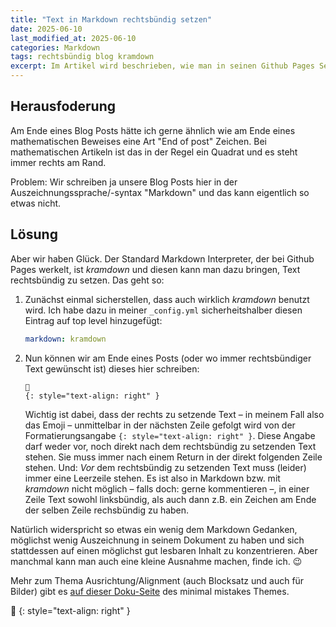 ```yaml
---
title: "Text in Markdown rechtsbündig setzen"
date: 2025-06-10
last_modified_at: 2025-06-10
categories: Markdown
tags: rechtsbündig blog kramdown
excerpt: Im Artikel wird beschrieben, wie man in seinen Github Pages Seiten Text rechtsbündig setzen kann.
---
```


## Herausfoderung
Am Ende eines Blog Posts hätte ich gerne ähnlich wie am Ende eines mathematischen Beweises eine Art "End of post" Zeichen. Bei mathematischen Artikeln ist das in der Regel ein Quadrat und es steht immer rechts am Rand.

Problem: Wir schreiben ja unsere Blog Posts hier in der Auszeichnungssprache/-syntax "Markdown" und das kann eigentlich so etwas nicht.

## Lösung
Aber wir haben Glück. Der Standard Markdown Interpreter, der bei Github Pages werkelt, ist _kramdown_ und diesen kann man dazu bringen, Text rechtsbündig zu setzen. Das geht so:

1. Zunächst einmal sicherstellen, dass auch wirklich _kramdown_ benutzt wird. Ich habe dazu in meiner `_config.yml` sicherheitshalber diesen Eintrag auf top level hinzugefügt:
   ```yaml
   markdown: kramdown
   ```
2. Nun können wir am Ende eines Posts (oder wo immer rechtsbündiger Text gewünscht ist) dieses hier schreiben:
   ```
   🔲
   {: style="text-align: right" }   
   ```
   Wichtig ist dabei, dass der rechts zu setzende Text – in meinem Fall also das Emoji – unmittelbar in der nächsten Zeile gefolgt wird von der Formatierungsangabe `{: style="text-align: right" }`.
   Diese Angabe darf weder vor, noch direkt nach dem rechtsbündig zu setzenden Text stehen. Sie muss immer nach einem Return in der direkt folgenden Zeile stehen.
   Und: _Vor_ dem rechtsbündig zu setzenden Text muss (leider) immer eine Leerzeile stehen.
   Es ist also in Markdown bzw. mit _kramdown_ nicht möglich – falls doch: gerne kommentieren –, in einer Zeile Text sowohl linksbündig, als auch dann z.B. ein Zeichen am Ende der selben Zeile rechsbündig zu haben.

Natürlich widerspricht so etwas ein wenig dem Markdown Gedanken, möglichst wenig Auszeichnung in seinem Dokument zu haben und sich stattdessen auf einen möglichst gut lesbaren Inhalt zu konzentrieren. Aber manchmal kann man auch eine kleine Ausnahme machen, finde ich. 😉

Mehr zum Thema Ausrichtung/Alignment (auch Blocksatz und auch für Bilder) gibt es [auf dieser Doku-Seite](https://mmistakes.github.io/minimal-mistakes/docs/utility-classes/) des minimal mistakes Themes.

🔲
{: style="text-align: right" }